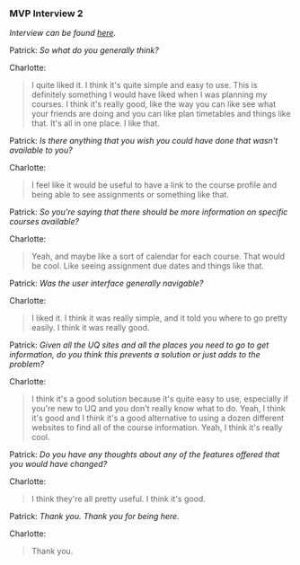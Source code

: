 ### MVP Interview 2
*Interview can be found [here](https://uq.sharepoint.com/:u:/r/teams/Section_7560_62502/Shared%20Documents/Mon_9am_Team_10/patrick-elgey-audio-recordings/Iteration_2/5_2charlotte.mp3?csf=1&web=1&e=ffNxUq).*

Patrick: *So what do you generally think?*

Charlotte:
> I quite liked it. I think it's quite simple and easy to use. This is definitely something I would have liked when I was planning my courses. I think it's really good, like the way you can like see what your friends are doing and you can like plan timetables and things like that. It's all in one place. I like that.

Patrick: *Is there anything that you wish you could have done that wasn't available to you?*

Charlotte:
> I feel like it would be useful to have a link to the course profile and being able to see assignments or something like that.

Patrick: *So you're saying that there should be more information on specific courses available?*

Charlotte:
> Yeah, and maybe like a sort of calendar for each course. That would be cool. Like seeing assignment due dates and things like that.

Patrick: *Was the user interface generally navigable?*

Charlotte:
> I liked it. I think it was really simple, and it told you where to go pretty easily. I think it was really good.

Patrick: *Given all the UQ sites and all the places you need to go to get information, do you think this prevents a solution or just adds to the problem?*

Charlotte:
> I think it's a good solution because it's quite easy to use, especially if you're new to UQ and you don't really know what to do. Yeah, I think it's good and I think it's a good alternative to using a dozen different websites to find all of the course information. Yeah, I think it's really cool.

Patrick: *Do you have any thoughts about any of the features offered that you would have changed?*

Charlotte:
> I think they're all pretty useful. I think it's good.

Patrick: *Thank you. Thank you for being here.*

Charlotte:
> Thank you. 